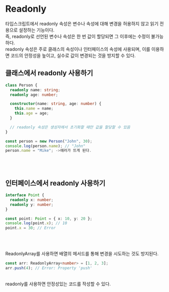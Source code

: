 # Readonly 
타입스크립트에서 readonly 속성은 변수나 속성에 대해 변경을 허용하지 않고 읽기 전용으로 설정하는 기능이다.</br>
즉, readonly로 선언된 변수나 속성은 한 번 값이 할당되면 그 이후에는 수정이 불가능하다.</br>
readonly 속성은 주로 클래스의 속성이나 인터페이스의 속성에 사용되며, 이를 이용하면 코드의 안정성을 높이고, 실수로 값이 변경되는 것을 방지할 수 있다.

## 클래스에서 readonly 사용하기

```typescript
class Person {
  readonly name: string;
  readonly age: number;

  constructor(name: string, age: number) {
    this.name = name;
    this.age = age;
  }

  // readonly 속성은 생성자에서 초기화할 때만 값을 할당할 수 있음
}

const person = new Person("John", 30);
console.log(person.name); // "John"
person.name = "Mike"; ->에러가 뜨게 된다.
```
</br></br>

## 인터페이스에서 readonly 사용하기
```typescript
interface Point {
  readonly x: number;
  readonly y: number;
}

const point: Point = { x: 10, y: 20 };
console.log(point.x); // 10
point.x = 30; // Error
```
</br></br>

ReadonlyArray를 사용하면 배열의 메서드를 통해 변경을 시도하는 것도 방지된다.

```typescript
const arr: ReadonlyArray<number> = [1, 2, 3];
arr.push(4); // Error: Property 'push'
```
</br>
readonly를 사용하면 안정성있는 코드를 작성할 수 있다.
